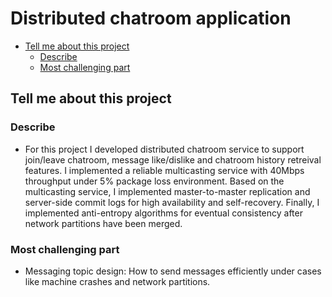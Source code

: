 # Distributed chatroom application

<!-- MarkdownTOC -->

- [Tell me about this project](#tell-me-about-this-project)
	- [Describe](#describe)
	- [Most challenging part](#most-challenging-part)

<!-- /MarkdownTOC -->


## Tell me about this project
### Describe
* For this project I developed distributed chatroom service to support join/leave chatroom, message like/dislike and chatroom history retreival features. I implemented a reliable multicasting service with 40Mbps throughput under 5% package loss environment. Based on the multicasting service, I implemented master-to-master replication and server-side commit logs for high availability and self-recovery. Finally, I implemented anti-entropy algorithms for eventual consistency after network partitions have been merged.  

### Most challenging part
* Messaging topic design: How to send messages efficiently under cases like machine crashes and network partitions.